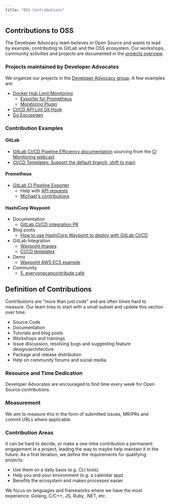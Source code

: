 ```yaml
---
title: "OSS Contributions"
---
```


## Contributions to OSS

The Developer Advocacy team believes in Open Source and wants to lead by example, contributing to GitLab and the OSS ecosystem. Our workshops, community activities and projects are documented in the [projects overview](/handbook/marketing/developer-relations/developer-advocacy/projects/).

### Projects maintained by Developer Advocates

We organize our projects in the [Developer Advocacy group](https://gitlab.com/gitlab-da). A few examples are:

* [Docker Hub Limit Monitoring](https://about.gitlab.com/blog/2020/11/18/docker-hub-rate-limit-monitoring/)
  * [Exporter for Prometheus](https://gitlab.com/gitlab-da/docker-hub-limit-exporter)
  * [Monitoring Plugin](https://gitlab.com/gitlab-da/check-docker-hub-limit)
* [CI/CD API Lint Git Hook](https://gitlab.com/gitlab-da/ci-cd-api-lint-hook)
* [Go Excusegen](https://gitlab.com/gitlab-da/go-excusegen)

### Contribution Examples

#### GitLab

* [GitLab CI/CD Pipeline Efficiency documentation](https://docs.gitlab.com/ee/ci/pipelines/pipeline_efficiency.html) sourcing from the [CI Monitoring webcast](https://learn.gitlab.com/c/deep-monitoring-ci?x=fDT7Bl)
* [CI/CD Templates: Support the default branch, shift to main](https://gitlab.com/gitlab-org/gitlab/-/issues/324131)

#### Prometheus

* [GitLab CI Pipeline Exporter](https://github.com/mvisonneau/gitlab-ci-pipelines-exporter)
  * Help with [API requests](https://gitlab.com/gitlab-org/gitlab/-/issues/327919#note_555854856)
  * [Michael's contributions](https://github.com/mvisonneau/gitlab-ci-pipelines-exporter/pulls?q=is%3Apr+author%3Adnsmichi)

#### HashiCorp Waypoint

* Documentation
  * [GitLab CI/CD integration PR](https://github.com/hashicorp/waypoint/pull/492)
* Blog posts
  * [How to use HashiCorp Waypoint to deploy with GitLab CI/CD](https://about.gitlab.com/blog/2020/10/15/use-waypoint-to-deploy-with-gitlab-cicd/)
* GitLab Integration
  * [Waypoint Images](https://gitlab.com/gitlab-org/waypoint-images)
  * [CI/CD templates](https://gitlab.com/gitlab-org/gitlab/-/merge_requests/45314)
* Demo
  * [Waypoint AWS ECS example](https://gitlab.com/brendan-demo/waypoint)
* Community
  * [5. everyonecancontribute cafe](https://everyonecancontribute.com/post/2020-10-21-cafe-5-hashicorp-waypoint/)

## Definition of Contributions

Contributions are "more than just code" and are often times hard to measure. Our team tries to start with a small subset and update this section over time.

* Source Code
* Documentation
* Tutorials and blog posts
* Workshops and trainings
* Issue discussion, resolving bugs and suggesting feature design/architecture
* Package and release distribution
* Help on community forums and social media

### Resource and Time Dedication

Developer Advocates are encouraged to find time every week for Open Source contributions.

### Measurement

We aim to measure this in the form of submitted issues, MR/PRs and commit URLs where applicable.

### Contribution Areas

It can be hard to decide, or make a one-time contribution a permanent engagement in a project, leading the way to maybe help maintain it in the future. As a first iteration, we define the requirements for qualifying projects:

* Use them on a daily basis (e.g. CLI tools)
* Help you and your environment (e.g. a calendar app)
* Benefits the ecosystem and makes processes easier

We focus on languages and frameworks where we have the most experience: Golang, C/C++, JS, Ruby, .NET, etc.
